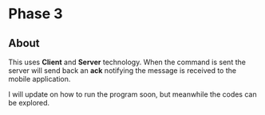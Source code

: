 # Phase 3
## About
This uses **Client** and **Server** technology. When the command is sent the server will send back an **ack** notifying the message is received to the mobile application.

I will update on how to run the program soon, but meanwhile the codes can be explored.

